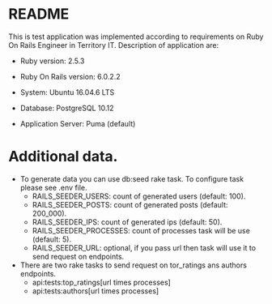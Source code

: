 # README
This is test application was implemented according to requirements
on Ruby On Rails Engineer in Territory IT. Description of application are:

* Ruby version: 2.5.3

* Ruby On Rails version: 6.0.2.2

* System: Ubuntu 16.04.6 LTS

* Database: PostgreSQL 10.12

* Application Server: Puma (default)

# Additional data.
* To generate data you can use db:seed rake task. To configure task please see .env file.
    * RAILS_SEEDER_USERS: count of generated users (default: 100).
    * RAILS_SEEDER_POSTS: count of generated posts (default: 200_000).
    * RAILS_SEEDER_IPS: count of generated ips (default: 50).
    * RAILS_SEEDER_PROCESSES: count of processes task will be use (default: 5).
    * RAILS_SEEDER_URL: optional, if you pass url then task will use it to send request on endpoints.
* There are two rake tasks to send request on tor_ratings ans authors endpoints.
    * api:tests:top_ratings[url times processes] 
    * api:tests:authors[url times processes] 
